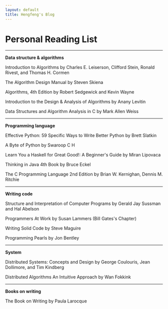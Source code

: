 ```yaml
---
layout: default
title: Hengfeng's Blog
---
```


<!--
When $a \ne 0$, there are two solutions to $ax^2 + bx + c = 0$ and they are

$$x = {-b \pm \sqrt{b^2-4ac} \over 2a}.$$
-->

Personal Reading List
=====================

---------------

__Data structure & algorithms__

Introduction to Algorithms by Charles E. Leiserson, Clifford Stein, Ronald Rivest, and Thomas H. Cormen

The Algorithm Design Manual by Steven Skiena

Algorithms, 4th Edition by Robert Sedgewick and Kevin Wayne

Introduction to the Design & Analysis of Algorithms by Anany Levitin

Data Structures and Algorithm Analysis in C by Mark Allen Weiss

---------------

__Programming language__

Effective Python: 59 Specific Ways to Write Better Python by Brett Slatkin

A Byte of Python by Swaroop C H

Learn You a Haskell for Great Good!: A Beginner's Guide by Miran Lipovaca

Thinking in Java 4th Book by Bruce Eckel

The C Programming Language 2nd Edition by Brian W. Kernighan, Dennis M. Ritchie

---------------

__Writing code__

Structure and Interpretation of Computer Programs 
by Gerald Jay Sussman and Hal Abelson

Programmers At Work by Susan Lammers (Bill Gates's Chapter)

Writing Solid Code by Steve Maguire

Programming Pearls by Jon Bentley

---------------

__System__

Distributed Systems: Concepts and Design by George Coulouris, Jean Dollimore, and Tim Kindberg

Distributed Algorithms An Intuitive Approach by Wan Fokkink

---------------

__Books on writing__

The Book on Writing by Paula Larocque

